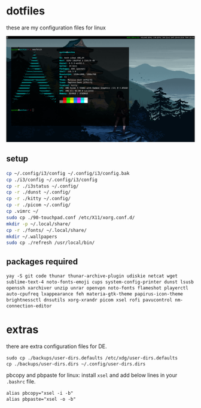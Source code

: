 # dotfiles

these are my configuration files for linux

![screenshot](https://github.com/syr1ne/dotfiles/blob/main/screenshot.png)

## setup

```bash
cp ~/.config/i3/config ~/.config/i3/config.bak
cp ./i3/config ~/.config/i3/config
cp -r ./i3status ~/.config/
cp -r ./dunst ~/.config/
cp -r ./kitty ~/.config/
cp -r ./picom ~/.config/
cp .vimrc ~/
sudo cp ./90-touchpad.conf /etc/X11/xorg.conf.d/
mkdir -p ~/.local/share/
cp -r ./fonts/ ~/.local/share/
mkdir ~/.wallpapers
sudo cp ./refresh /usr/local/bin/
```

## packages required

```
yay -S git code thunar thunar-archive-plugin udiskie netcat wget sublime-text-4 noto-fonts-emoji cups system-config-printer dunst lsusb openssh xarchiver unzip unrar openvpn noto-fonts flameshot playerctl auto-cpufreq lxappearance feh materia-gtk-theme papirus-icon-theme brightnessctl dnsutils xorg-xrandr picom xsel rofi pavucontrol nm-connection-editor
```

# extras
there are extra configuration files for DE.

```
sudo cp ./backups/user-dirs.defaults /etc/xdg/user-dirs.defaults
cp ./backups/user-dirs.dirs ~/.config/user-dirs.dirs
```

pbcopy and pbpaste for linux: install `xsel` and add below lines in your `.bashrc` file.
```
alias pbcopy="xsel -i -b"
alias pbpaste="xsel -o -b"
```
